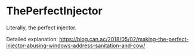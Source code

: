 # ThePerfectInjector
Literally, the perfect injector.

Detailed explanation: https://blog.can.ac/2018/05/02/making-the-perfect-injector-abusing-windows-address-sanitation-and-cow/
